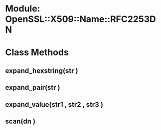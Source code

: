 # Module: OpenSSL::X509::Name::RFC2253DN
    



# Class Methods
## expand_hexstring(str ) [](#method-c-expand_hexstring)
## expand_pair(str ) [](#method-c-expand_pair)
## expand_value(str1 , str2 , str3 ) [](#method-c-expand_value)
## scan(dn ) [](#method-c-scan)

